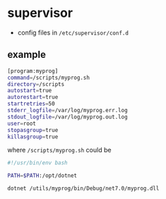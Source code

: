 # supervisor

- config files in `/etc/supervisor/conf.d`

## example

```sh
[program:myprog]
command=/scripts/myprog.sh
directory=/scripts
autostart=true
autorestart=true
startretries=50
stderr_logfile=/var/log/myprog.err.log
stdout_logfile=/var/log/myprog.out.log
user=root
stopasgroup=true
killasgroup=true
```

where `/scripts/myprog.sh` could be

```sh
#!/usr/bin/env bash

PATH=$PATH:/opt/dotnet

dotnet /utils/myprog/bin/Debug/net7.0/myprog.dll
```